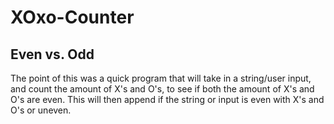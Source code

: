 # XOxo-Counter
## Even vs. Odd
The point of this was a quick program that will take in a string/user input, and count the amount of X's and O's, to see if both the amount of X's and O's are even. This will then append if the string or input is even with X's and O's or uneven. 

